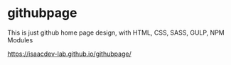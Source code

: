 # githubpage
This is just github home page design, with HTML, CSS, SASS, GULP, NPM Modules

https://isaacdev-lab.github.io/githubpage/
